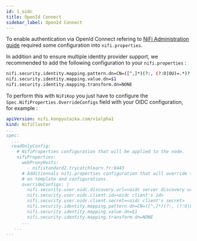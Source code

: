 ```yaml
---
id: 1_oidc
title: OpenId Connect
sidebar_label: OpenId Connect
---
```


To enable authentication via OpenId Connect refering to [NiFi Administration guide](https://nifi.apache.org/docs/nifi-docs/html/administration-guide.html) required some configuration into `nifi.properties`.

In addition and to ensure multiple identity provider support, we recommended to add the following configuration to your `nifi.properties` : 

```sh
nifi.security.identity.mapping.pattern.dn=CN=([^,]*)(?:, (?:O|OU)=.*)?
nifi.security.identity.mapping.value.dn=$1
nifi.security.identity.mapping.transform.dn=NONE
```

To perform this with `NiFiKop` you just have to configure the `Spec.NifiProperties.OverrideConfigs` field with your OIDC configuration, for example :

```yaml
apiVersion: nifi.konpyutaika.com/v1alpha1
kind: NifiCluster
...
spec:
  ...
  readOnlyConfig:
    # NifiProperties configuration that will be applied to the node.
    nifiProperties:
      webProxyHosts:
        - nifistandard2.trycatchlearn.fr:8443
      # Additionnals nifi.properties configuration that will override the one produced based
      # on template and configurations.
      overrideConfigs: |
        nifi.security.user.oidc.discovery.url=<oidc server discovery url>
        nifi.security.user.oidc.client.id=<oidc client's id>
        nifi.security.user.oidc.client.secret=<oidc client's secret>
        nifi.security.identity.mapping.pattern.dn=CN=([^,]*)(?:, (?:O|OU)=.*)?
        nifi.security.identity.mapping.value.dn=$1
        nifi.security.identity.mapping.transform.dn=NONE
      ...
   ...
...
```